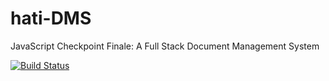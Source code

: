 # hati-DMS
JavaScript Checkpoint Finale: A Full Stack Document Management System

[![Build Status](https://travis-ci.org/andela-jmacharia/hati-DMS.svg?branch=develop)](https://travis-ci.org/andela-jmacharia/hati-DMS)
